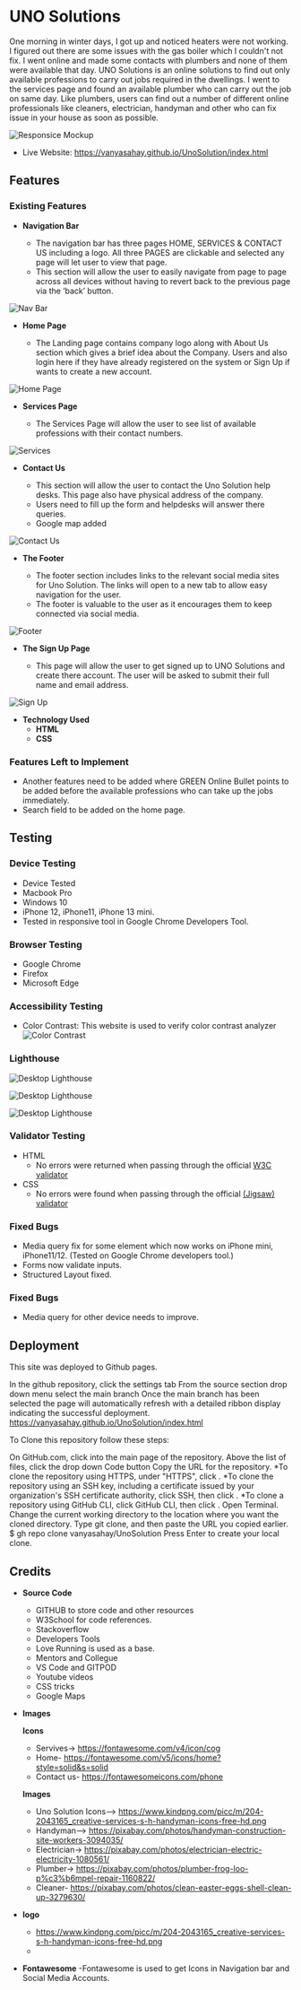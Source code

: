 # UNO Solutions

One morning in winter days, I got up and noticed heaters were not working. I figured out there are some issues with the gas boiler which I couldn't not fix. I went online and made some contacts with plumbers and none of them were available that day.
UNO Solutions is an online solutions to find out only available professions to carry out jobs required in the dwellings. I went to the services page and found an available plumber who can carry out the job on same day. 
Like plumbers, users can find out a number of different online professionals like cleaners, electrician, handyman and other who can fix issue in your house as soon as possible. 

![Responsice Mockup](https://res.cloudinary.com/dk2fqntmr/image/upload/v1658863378/images_pp1/responsive_mockup_image_jdk8e0.png)

- Live Website: https://vanyasahay.github.io/UnoSolution/index.html

## Features 

### Existing Features

- __Navigation Bar__

  - The navigation bar has three pages HOME, SERVICES & CONTACT US including a logo. All three PAGES are clickable and selected any page will let user to view that page. 
  - This section will allow the user to easily navigate from page to page across all devices without having to revert back to the previous page via the ‘back’ button. 

![Nav Bar](https://res.cloudinary.com/dk2fqntmr/image/upload/v1658862564/images_pp1/NavBar_qizzqi.png)

- __Home Page__

  - The Landing page contains company logo along with About Us section which gives a brief idea about the Company. Users and also login here if they have already registered on the system or Sign Up if wants to create a new account. 
  

![Home Page](https://res.cloudinary.com/dk2fqntmr/image/upload/v1658863378/images_pp1/LandingPage_atgmqv.png)

- __Services Page__

  - The Services Page will allow the user to see list of available professions with their contact numbers.  

![Services](https://res.cloudinary.com/dk2fqntmr/image/upload/v1658863379/images_pp1/ServicesPage_rf54ot.png)

- __Contact Us__

  - This section will allow the user to contact the Uno Solution help desks. This page also have physical address of the company.
  - Users need to fill up the form and helpdesks will answer there queries. 
  - Google map added

![Contact Us](https://res.cloudinary.com/dk2fqntmr/image/upload/v1658863378/images_pp1/ContactUsPage_j0nrxo.png)

- __The Footer__ 

  - The footer section includes links to the relevant social media sites for Uno Solution. The links will open to a new tab to allow easy navigation for the user. 
  - The footer is valuable to the user as it encourages them to keep connected via social media.

![Footer](https://res.cloudinary.com/dk2fqntmr/image/upload/v1658863378/images_pp1/Footer_esplbu.png)

- __The Sign Up Page__

  - This page will allow the user to get signed up to UNO Solutions and create there account. The user will be asked to submit their full name and email address. 

![Sign Up](https://res.cloudinary.com/dk2fqntmr/image/upload/v1658864603/images_pp1/SignUp_yjou2j.png)

- __Technology Used__
  - **HTML**
  - **CSS**


### Features Left to Implement

- Another features need to be added where GREEN Online Bullet points to be added before the available professions who can take up the jobs immediately.
- Search field to be added on the home page.

## Testing 

### **Device Testing**
- Device Tested
- Macbook Pro
- Windows 10
- iPhone 12, iPhone11, iPhone 13 mini.
- Tested in responsive tool in Google Chrome Developers Tool.

### **Browser Testing**
- Google Chrome
- Firefox
- Microsoft Edge

### **Accessibility Testing**
- Color Contrast: This website is used to verify color contrast analyzer ![Color Contrast](https://webaim.org/resources/contrastchecker/)

### **Lighthouse**
![Desktop Lighthouse](https://res.cloudinary.com/dk2fqntmr/image/upload/v1666602745/images_pp1/Screenshot_2022-10-24_at_09.50.16_wxuqjr.png)

![Desktop Lighthouse](https://res.cloudinary.com/dk2fqntmr/image/upload/v1666602745/images_pp1/Screenshot_2022-10-24_at_09.50.47_kbehun.png)

![Desktop Lighthouse]([https://res.cloudinary.com/dk2fqntmr/image/upload/v1666602745/images_pp1/Screenshot_2022-10-24_at_09.50.31_kgiopi.png)


### Validator Testing 

- HTML
  - No errors were returned when passing through the official [W3C validator](https://validator.w3.org/nu/?doc=https%3A%2F%2Fcode-institute-org.github.io%2Flove-running-2.0%2Findex.html)
- CSS
  - No errors were found when passing through the official [(Jigsaw) validator](https://jigsaw.w3.org/css-validator/validator?uri=https%3A%2F%2Fvalidator.w3.org%2Fnu%2F%3Fdoc%3Dhttps%253A%252F%252Fcode-institute-org.github.io%252Flove-running-2.0%252Findex.html&profile=css3svg&usermedium=all&warning=1&vextwarning=&lang=en#css)

### Fixed Bugs

- Media query fix for some element which now works on iPhone mini, iPhone11/12. (Tested on Google Chrome developers tool.)
- Forms now validate inputs.
- Structured Layout fixed.

### Fixed Bugs

- Media query for other device needs to improve.


## Deployment

This site was deployed to Github pages.

In the github repository, click the settings tab
From the source section drop down menu select the main branch
Once the main branch has been selected the page will automatically refresh with a detailed ribbon display indicating the successful deployment.
https://vanyasahay.github.io/UnoSolution/index.html

To Clone this repository follow these steps:

On GitHub.com, click into the main page of the repository.
Above the list of files, click the drop down Code button
Copy the URL for the repository.
*To clone the repository using HTTPS, under "HTTPS", click . *To clone the repository using an SSH key, including a certificate issued by your organization's SSH certificate authority, click SSH, then click . *To clone a repository using GitHub CLI, click GitHub CLI, then click .
Open Terminal.
Change the current working directory to the location where you want the cloned directory.
Type git clone, and then paste the URL you copied earlier.
$ gh repo clone vanyasahay/UnoSolution
Press Enter to create your local clone.


## Credits 

- **Source Code**
  - GITHUB to store code and other resources
  - W3School for code references.
  - Stackoverflow
  - Developers Tools
  - Love Running is used as a base.
  - Mentors and Collegue 
  - VS Code and GITPOD
  - Youtube videos
  - CSS tricks
  - Google Maps
  
- **Images**

  **Icons**
  - Servives-> https://fontawesome.com/v4/icon/cog
  - Home- https://fontawesome.com/v5/icons/home?style=solid&s=solid
  - Contact us- https://fontawesomeicons.com/phone

  **Images**
  - Uno Solution Icons--> https://www.kindpng.com/picc/m/204-2043165_creative-services-s-h-handyman-icons-free-hd.png
  - Handyman--> https://pixabay.com/photos/handyman-construction-site-workers-3094035/
  - Electrician-> https://pixabay.com/photos/electrician-electric-electricity-1080561/
  - Plumber-> https://pixabay.com/photos/plumber-frog-loo-p%c3%b6mpel-repair-1160822/
  - Cleaner- https://pixabay.com/photos/clean-easter-eggs-shell-clean-up-3279630/

- **logo**
  - https://www.kindpng.com/picc/m/204-2043165_creative-services-s-h-handyman-icons-free-hd.png
  - 
- **Fontawesome**
  -Fontawesome is used to get Icons in Navigation bar and Social Media Accounts.
